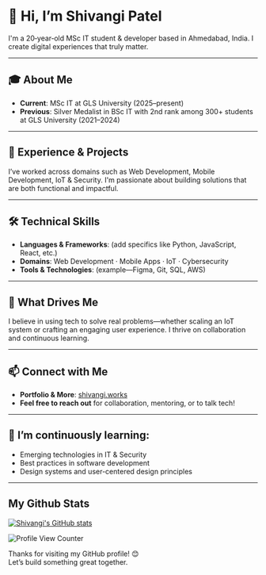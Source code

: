 # 👋 Hi, I’m Shivangi Patel

I'm a 20‑year‑old MSc IT student & developer based in Ahmedabad, India. I create digital experiences that truly matter.

---

## 🎓 About Me

- **Current**: MSc IT at GLS University (2025–present)  
- **Previous**: Silver Medalist in BSc IT with 2nd rank among 300+ students at GLS University (2021–2024)  

---

## 💼 Experience & Projects

I’ve worked across domains such as Web Development, Mobile Development, IoT & Security. I'm passionate about building solutions that are both functional and impactful. 

---

## 🛠️ Technical Skills

- **Languages & Frameworks**: (add specifics like Python, JavaScript, React, etc.)
- **Domains**: Web Development · Mobile Apps · IoT · Cybersecurity
- **Tools & Technologies**: (example—Figma, Git, SQL, AWS)

---

## 🧠 What Drives Me

I believe in using tech to solve real problems—whether scaling an IoT system or crafting an engaging user experience. I thrive on collaboration and continuous learning.

---

## 📫 Connect with Me

- **Portfolio & More**: [shivangi.works](https://shivangi.works)  
- **Feel free to reach out** for collaboration, mentoring, or to talk tech!

---

## 🌱 I’m continuously learning:

- Emerging technologies in IT & Security  
- Best practices in software development  
- Design systems and user-centered design principles

---

## My Github Stats
[![Shivangi's GitHub stats](https://github-readme-stats.vercel.app/api?username=shivangipatel2508)](https://github.com/shivangipatel2508)

![Profile View Counter](https://komarev.com/ghpvc/?username=shivangipatel2508)

Thanks for visiting my GitHub profile! 😊  
Let’s build something great together.
